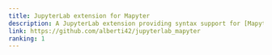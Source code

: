 ```yaml
---
title: JupyterLab extension for Mapyter
description: A JupyterLab extension providing syntax support for [Mapyter kernel](https://github.com/alberti42/mapyter). It also provides a plugin for JupyterLab for downloading plots with a button. The button is particularly convenient to save plots shown as vectorial `.svg` graphics.
link: https://github.com/alberti42/jupyterlab_mapyter
ranking: 1
---
```


